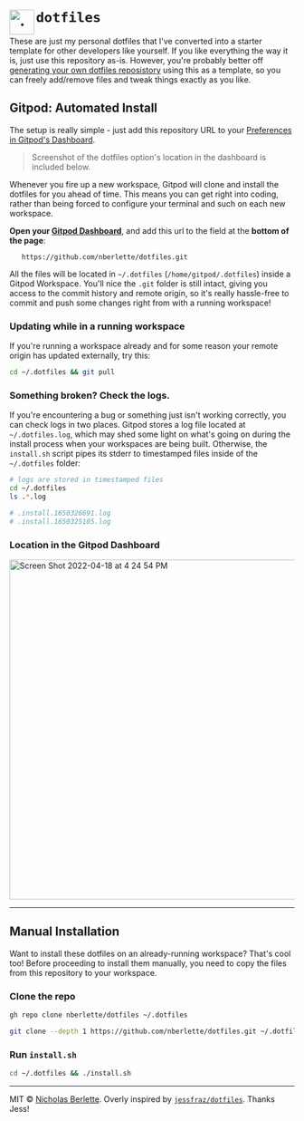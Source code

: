 # <img src="https://cdn.berlette.com/svg/dotfiles.svg" alt="." height="44" align="left"> `dotfiles`

These are just my personal dotfiles that I've converted into a starter template for other developers like yourself. If you like everything the way it is, just use this repository as-is. However, you're probably better off [generating your own dotfiles reposistory](https://github.com/nberlette/dotfiles/generate) using this as a template, so you can freely add/remove files and tweak things exactly as you like.

## Gitpod: Automated Install

The setup is really simple - just add this repository URL to your [Preferences in Gitpod's Dashboard](https://gitpod.io/preferences). 

> Screenshot of the dotfiles option's location in the dashboard is included below.

Whenever you fire up a new workspace, Gitpod will clone and install the dotfiles for you ahead of time. This means you can get right into coding, rather than being forced to configure your terminal and such on each new workspace.

**Open your [Gitpod Dashboard](https://gitpod.io/dashboard)**, and add this url to the field at the **bottom of the page**:

       https://github.com/nberlette/dotfiles.git
       
All the files will be located in `~/.dotfiles` (`/home/gitpod/.dotfiles`) inside a Gitpod Workspace. You'll nice the `.git` folder is still intact, giving you access to the commit history and remote origin, so it's really hassle-free to commit and push some changes right from with a running workspace!

### Updating while in a running workspace

If you're running a workspace already and for some reason your remote origin has updated externally, try this:

```bash
cd ~/.dotfiles && git pull
```

### Something broken? Check the logs.

If you're encountering a bug or something just isn't working correctly, you can check logs in two places. Gitpod stores a log file located at `~/.dotfiles.log`, which may shed some light on what's going on during the install process when your workspaces are being built. Otherwise, the `install.sh` script pipes its stderr to timestamped files inside of the `~/.dotfiles` folder:

```bash
# logs are stored in timestamped files
cd ~/.dotfiles
ls .*.log

# .install.1650326691.log
# .install.1650325105.log
```

### Location in the Gitpod Dashboard 

<img width="600" alt="Screen Shot 2022-04-18 at 4 24 54 PM" src="https://user-images.githubusercontent.com/11234104/163892596-e240193e-9fe0-442c-8f71-329c6d69dfe3.png">

---  

## Manual Installation

Want to install these dotfiles on an already-running workspace? That's cool too! Before proceeding to install them manually, you need to copy the files from this repository to your workspace.

### Clone the repo

```bash
gh repo clone nberlette/dotfiles ~/.dotfiles
```

```bash
git clone --depth 1 https://github.com/nberlette/dotfiles.git ~/.dotfiles
```

### Run `install.sh`

```bash
cd ~/.dotfiles && ./install.sh
```

---

MIT © [Nicholas Berlette](https://github.com/nberlette). Overly inspired by [`jessfraz/dotfiles`](https://github.com/jessfraz/dotfiles). Thanks Jess!

